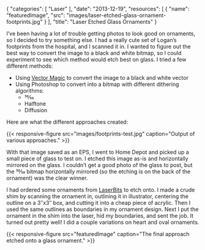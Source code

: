 
{
  "categories": [
    "Laser"
  ],
  "date": "2013-12-19",
  "resources": [
    {
      "name": "featuredImage",
      "src": "images/laser-etched-glass-ornament-footprints.jpg"
    }
  ],
  "title": "Laser Etched Glass Ornaments"
}

I’ve been having a lot of trouble getting photos to look good on ornaments, so I decided to try
something else. I had a really cute set of Logan’s footprints from the hospital, and I scanned it
in. I wanted to figure out the best way to convert the image to a black and white bitmap, so I could
experiment to see which method would etch best on glass. I tried a few different methods:

* Using [Vector Magic](http://vectormagic.com/home) to convert the image to a black and white vector
* Using Photoshop to convert into a bitmap with different dithering algorithms:
  * 50⁄50
  * Halftone
  * Diffusion

Here are what the different approaches created:

{{< responsive-figure src="images/footprints-test.jpg" caption="Output of various approaches." >}}

With that image saved as an EPS, I went to Home Depot and picked up a small piece of glass to test
on. I etched this image as-is and horizontally mirrored on the glass. I couldn’t get a good photo of
the glass to post, but the 50⁄50 bitmap horizontally mirrored (so the etching is on the back of the
ornament) was the clear winner.

I had ordered some ornaments from
[LaserBits](http://www.laserbits.com/crystal-glass/crystal-ornaments.html) to etch onto. I made a
crude shim by scanning the ornament in, outlining it in illustrator, centering the outline on a
3″x3″ box, and cutting it into a cheap piece of acrylic. Then I used the same outlines as boundaries
in my ornament design. Next I put the ornament in the shim into the laser, hid my boundaries, and
sent the job. It turned out pretty well! I did a couple variations on heart and oval ornaments.

{{< responsive-figure src="featuredImage" caption="The final approach etched onto a glass ornament." >}}
